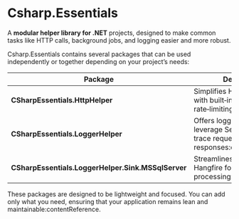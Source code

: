 ﻿# Csharp.Essentials

A **modular helper library for .NET** projects, designed to make common tasks like HTTP calls, background jobs, and logging easier and more robust.

Csharp.Essentials contains several packages that can be used independently or together depending on your project’s needs:

| Package                     | Description                                                                             | NuGet      |
|----------------------------|-----------------------------------------------------------------------------------------|-----------|
| **CSharpEssentials.HttpHelper** | Simplifies HTTP client usage with built‑in resiliency and rate‑limiting strategies | [NuGet](https://www.nuget.org/packages/CSharpEssentials.HttpHelper) |
| **CSharpEssentials.LoggerHelper** | Offers logging helpers that leverage Serilog sinks to trace requests and responses:contentReference | [NuGet](https://www.nuget.org/packages/CSharpEssentials.LoggerHelper) |
| **CSharpEssentials.LoggerHelper.Sink.MSSqlServer** | Streamlines integration with Hangfire for background job processing:contentReference | [NuGet](https://www.nuget.org/packages/CSharpEssentials.LoggerHelper.Sink.MSSqlServer) |

These packages are designed to be lightweight and focused. You can add only what you need, ensuring that your application remains lean and maintainable:contentReference.



